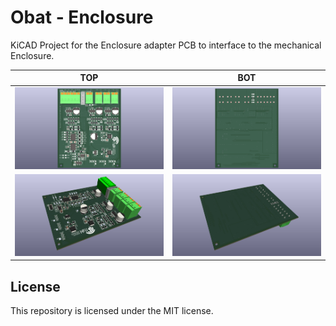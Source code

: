 # Obat - Enclosure

KiCAD Project for the Enclosure adapter PCB to interface to the mechanical Enclosure.

| TOP | BOT |
| ------------- | -------------- |
| ![img](./img/enclosure_top.png) | ![img](./img/enclosure_bot.png) |
| ![img](./img/enclosure_3d_top.png) | ![img](./img/enclosure_3d_bot.png) |

## License

This repository is licensed under the MIT license.
